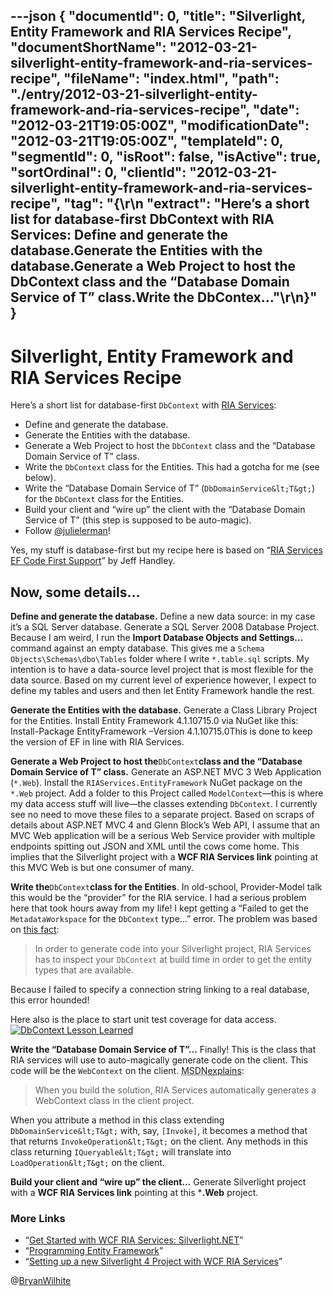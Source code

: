 ---json
{
  "documentId": 0,
  "title": "Silverlight, Entity Framework and RIA Services Recipe",
  "documentShortName": "2012-03-21-silverlight-entity-framework-and-ria-services-recipe",
  "fileName": "index.html",
  "path": "./entry/2012-03-21-silverlight-entity-framework-and-ria-services-recipe",
  "date": "2012-03-21T19:05:00Z",
  "modificationDate": "2012-03-21T19:05:00Z",
  "templateId": 0,
  "segmentId": 0,
  "isRoot": false,
  "isActive": true,
  "sortOrdinal": 0,
  "clientId": "2012-03-21-silverlight-entity-framework-and-ria-services-recipe",
  "tag": "{\r\n  \"extract\": \"Here’s a short list for database-first DbContext with RIA Services: Define and generate the database.Generate the Entities with the database.Generate a Web Project to host the DbContext class and the “Database Domain Service of T” class.Write the DbContex...\"\r\n}"
}
---

# Silverlight, Entity Framework and RIA Services Recipe

Here’s a short list for database-first `DbContext` with [RIA Services](http://www.silverlight.net/learn/advanced-techniques/wcf-ria-services/get-started-with-wcf-ria-services):

* Define and generate the database.
* Generate the Entities with the database.
* Generate a Web Project to host the `DbContext` class and the “Database Domain Service of T” class.
* Write the `DbContext` class for the Entities. This had a gotcha for me (see below).
* Write the “Database Domain Service of T” (`DbDomainService&lt;T&gt;`) for the `DbContext` class for the Entities.
* Build your client and “wire up” the client with the “Database Domain Service of T” (this step is supposed to be auto-magic).
* Follow [@julielerman](https://twitter.com/)!

Yes, my stuff is database-first but my recipe here is based on “[RIA Services EF Code First Support](http://jeffhandley.com/archive/2011/06/30/RIAServicesCodeFirst.aspx)” by Jeff Handley.

## Now, some details…

**Define and generate the database.** Define a new data source: in my case it’s a SQL Server database. Generate a SQL Server 2008 Database Project. Because I am weird, I run the **Import Database Objects and Settings…** command against an empty database. This gives me a `Schema Objects\Schemas\dbo\Tables` folder where I write `*.table.sql` scripts. My intention is to have a data-source level project that is most flexible for the data source. Based on my current level of experience however, I expect to define my tables and users and then let Entity Framework handle the rest.

**Generate the Entities with the database.** Generate a Class Library Project for the Entities. Install Entity Framework 4.1.10715.0 via NuGet like this:    Install-Package EntityFramework –Version 4.1.10715.0This is done to keep the version of EF in line with RIA Services.

**Generate a Web Project to host the**`DbContext`**class and the “Database Domain Service of T” class.** Generate an ASP.NET MVC 3 Web Application (`*.Web`). Install the `RIAServices.EntityFramework` NuGet package on the `*.Web` project. Add a folder to this Project called `ModelContext`—this is where my data access stuff will live—the classes extending `DbContext`. I currently see no need to move these files to a separate project. Based on scraps of details about ASP.NET MVC 4 and Glenn Block’s Web API, I assume that an MVC Web application will be a serious Web Service provider with multiple endpoints spitting out JSON and XML until the cows come home. This implies that the Silverlight project with a **WCF RIA Services link** pointing at this MVC Web is but one consumer of many.

**Write the**`DbContext`**class for the Entities**. In old-school, Provider-Model talk this would be the “provider” for the RIA service. I had a serious problem here that took hours away from my life! I kept getting a “Failed to get the `MetadataWorkspace` for the `DbContext` type...” error. The problem was based on [this fact](http://stackoverflow.com/questions/7598242/entity-framework-code-first-dbcontext-checks-the-connectionstring-during-compile):

<blockquote>

In order to generate code into your Silverlight project, RIA Services has to inspect your `DbContext` at build time in order to get the entity types that are available.

</blockquote>

Because I failed to specify a connection string linking to a real database, this error hounded!

Here also is the place to start unit test coverage for data access.
[<img alt="DbContext Lesson Learned" src="http://farm7.staticflickr.com/6050/7001608941_c1f08e17d2_o.png">](http://www.flickr.com/photos/wilhite/7001608941/in/photostream/ "DbContext Lesson Learned")

**Write the “Database Domain Service of T”…** Finally! This is the class that RIA services will use to auto-magically generate code on the client. This code will be the `WebContext` on the client. <acronym title="Microsoft Developer Network">MSDN</acronym>[explains](http://msdn.microsoft.com/en-us/library/ee707361(v=vs.91).aspx):

<blockquote>

When you build the solution, RIA Services automatically generates a WebContext class in the client project.

</blockquote>

When you attribute a method in this class extending `DbDomainService&lt;T&gt;` with, say, `[Invoke]`, it becomes a method that that returns `InvokeOperation&lt;T&gt;` on the client. Any methods in this class returning `IQueryable&lt;T&gt;` will translate into `LoadOperation&lt;T&gt;` on the client.

**Build your client and “wire up” the client…** Generate Silverlight project with a **WCF RIA Services link** pointing at this ***.Web** project.

### More Links

* “[Get Started with WCF RIA Services: Silverlight.NET](http://www.silverlight.net/learn/advanced-techniques/wcf-ria-services/get-started-with-wcf-ria-services)”
* “[Programming Entity Framework](http://learnentityframework.com/)”
* “[Setting up a new Silverlight 4 Project with WCF RIA Services](http://geekswithblogs.net/kgrossnicklaus/archive/2011/01/30/setting-up-a-new-silverlight-4-project-with-wcf-ria.aspx)”

@[BryanWilhite](https://twitter.com/BryanWilhite)
